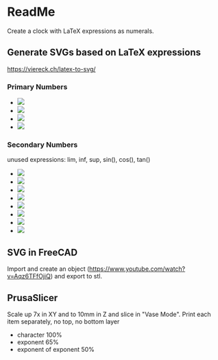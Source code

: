 # ReadMe

Create a clock with LaTeX expressions as numerals. 

## Generate SVGs based on LaTeX expressions

https://viereck.ch/latex-to-svg/

### Primary Numbers
* <img src="https://render.githubusercontent.com/render/math?math=\color{red}12=\int_{1}^{e^2}\frac{6}{x}\,\textrm{d}x">
* <img src="https://render.githubusercontent.com/render/math?math=\color{red}3=\approx\frac{\pi%2Be}{2}">
* <img src="https://render.githubusercontent.com/render/math?math=\color{red}6=\prod_{1}^3\,k">
* <img src="https://render.githubusercontent.com/render/math?math=\color{red}9=\sqrt[\leftroot{2}\uproot{3}2]{81}\, ||\, 1001_2\, ||\, \sum_{k=0}^{2}3\,k">
### Secondary Numbers 
unused expressions: lim, inf, sup, sin(), cos(), tan()
* <img src="https://render.githubusercontent.com/render/math?math=\color{red}1=-e^{-i\,\pi}">
* <img src="https://render.githubusercontent.com/render/math?math=\color{red}2 = \sum_{k=0}^{\infty}\left(\frac{1}{2}\right)^k">
* <img src="https://render.githubusercontent.com/render/math?math=\color{red}4 = 100_2">
* <img src="https://render.githubusercontent.com/render/math?math=\color{red}5 = \sqrt{3^2%2B4^2}">
* <img src="https://render.githubusercontent.com/render/math?math=\color{red}7 = \sqrt{42%2B7}">
* <img src="https://render.githubusercontent.com/render/math?math=\color{red}8 = 10_8">
* <img src="https://render.githubusercontent.com/render/math?math=\color{red}10 = \ln\left(e^{10}\right)">
* <img src="https://render.githubusercontent.com/render/math?math=\color{red}11 = B_{16}">

## SVG in FreeCAD

Import and create an object (https://www.youtube.com/watch?v=Aqz6TFfOjiQ) and export to stl.

## PrusaSlicer

Scale up 7x in XY and to 10mm in Z and slice in "Vase Mode". Print each item separately, no top, no bottom layer

* character 100%
* exponent 65% 
* exponent of exponent 50%

